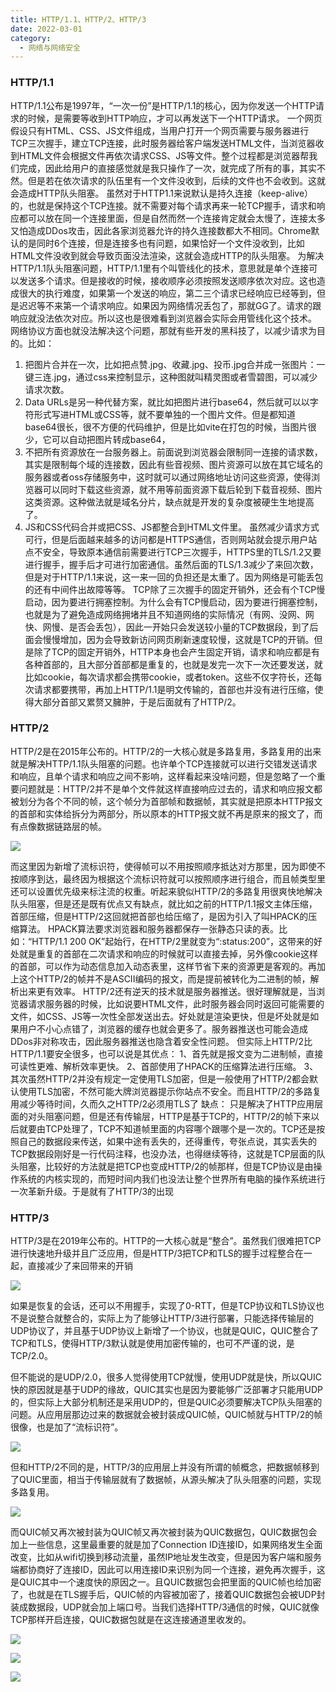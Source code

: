 ```yaml
---
title: HTTP/1.1、HTTP/2、HTTP/3
date: 2022-03-01
category:
  - 网络与网络安全
---
```



### HTTP/1.1
HTTP/1.1公布是1997年，“一次一份”是HTTP/1.1的核心，因为你发送一个HTTP请求的时候，是需要等收到HTTP响应，才可以再发送下一个HTTP请求。
一个网页假设只有HTML、CSS、JS文件组成，当用户打开一个网页需要与服务器进行TCP三次握手，建立TCP连接，此时服务器给客户端发送HTML文件，当浏览器收到HTML文件会根据文件再依次请求CSS、JS等文件。整个过程都是浏览器帮我们完成，因此给用户的直接感觉就是我只操作了一次，就完成了所有的事，其实不然。但是若在依次请求的队伍里有一个文件没收到，后续的文件也不会收到。这就会造成HTTP队头阻塞。
虽然对于HTTP1.1来说默认是持久连接（keep-alive）的，也就是保持这个TCP连接。就不需要对每个请求再来一轮TCP握手，请求和响应都可以放在同一个连接里面，但是自然而然一个连接肯定就会太慢了，连接太多又怕造成DDos攻击，因此各家浏览器允许的持久连接数都大不相同。Chrome默认的是同时6个连接，但是连接多也有问题，如果恰好一个文件没收到，比如HTML文件没收到就会导致页面没法渲染，这就会造成HTTP的队头阻塞。
为解决HTTP/1.1队头阻塞问题，HTTP/1.1里有个叫管线化的技术，意思就是单个连接可以发送多个请求。但是接收的时候，接收顺序必须按照发送顺序依次对应。这也造成很大的执行难度，如果第一个发送的响应，第二三个请求已经响应已经等到，但是迟迟等不来第一个请求响应。如果因为网络情况丢包了，那就GG了。请求的跟响应就没法依次对应。所以这也是很难看到浏览器会实际会用管线化这个技术。
网络协议方面也就没法解决这个问题，那就有些开发的黑科技了，以减少请求为目的。比如：
1. 把图片合并在一次，比如把点赞.jpg、收藏.jpg、投币.jpg合并成一张图片：一键三连.jpg，通过css来控制显示，这种图就叫精灵图或者雪碧图，可以减少请求次数。
2. Data URLs是另一种代替方案，就比如把图片进行base64，然后就可以以字符形式写进HTML或CSS等，就不要单独的一个图片文件。但是都知道base64很长，很不方便的代码维护，但是比如vite在打包的时候，当图片很少，它可以自动把图片转成base64，
3. 不把所有资源放在一台服务器上。前面说到浏览器会限制同一连接的请求数，其实是限制每个域的连接数，因此有些音视频、图片资源可以放在其它域名的服务器或者oss存储服务中，这时就可以通过网络地址访问这些资源，使得浏览器可以同时下载这些资源，就不用等前面资源下载后轮到下载音视频、图片这类资源。这种做法就是域名分片，缺点就是开发的复杂度被硬生生地提高了。
4. JS和CSS代码合并或把CSS、JS都整合到HTML文件里。
虽然减少请求方式可行，但是后面越来越多的访问都是HTTPS通信，否则网站就会提示用户站点不安全，导致原本通信前需要进行TCP三次握手，HTTPS里的TLS/1.2又要进行握手，握手后才可进行加密通信。虽然后面的TLS/1.3减少了来回次数，但是对于HTTP/1.1来说，这一来一回的负担还是太重了。因为网络是可能丢包的还有中间件出故障等等。
TCP除了三次握手的固定开销外，还会有个TCP慢启动，因为要进行拥塞控制。为什么会有TCP慢启动，因为要进行拥塞控制，也就是为了避免造成网络拥堵并且不知道网络的实际情况（有网、没网、网快、网慢、是否会丢包），因此一开始只会发送较小量的TCP数据段，到了后面会慢慢增加，因为会导致新访问网页刷新速度较慢，这就是TCP的开销。但是除了TCP的固定开销外，HTTP本身也会产生固定开销，请求和响应都是有各种首部的，且大部分首部都是重复的，也就是发完一次下一次还要发送，就比如cookie，每次请求都会携带cookie，或者token。这些不仅字符长，还每次请求都要携带，再加上HTTP/1.1是明文传输的，首部也并没有进行压缩，使得大部分首部又累赘又臃肿，于是后面就有了HTTP/2。

### HTTP/2
HTTP/2是在2015年公布的。HTTP/2的一大核心就是多路复用，多路复用的出来就是解决HTTP/1.1队头阻塞的问题。也许单个TCP连接就可以进行交错发送请求和响应，且单个请求和响应之间不影响，这样看起来没啥问题，但是忽略了一个重要问题就是：HTTP/2并不是单个文件就这样直接响应过去的，请求和响应报文都被划分为各个不同的帧，这个帧分为首部帧和数据帧，其实就是把原本HTTP报文的首部和实体给拆分为两部分，所以原本的HTTP报文就不再是原来的报文了，而有点像数据链路层的帧。

![](./images/http2-1.png)

而这里因为新增了流标识符，使得帧可以不用按照顺序抵达对方那里，因为即使不按顺序到达，最终因为根据这个流标识符就可以按照顺序进行组合，而且帧类型里还可以设置优先级来标注流的权重。听起来貌似HTTP/2的多路复用很爽快地解决队头阻塞，但是还是既有优点又有缺点，就比如之前的HTTP/1.1报文主体压缩，首部压缩，但是HTTP/2这回就把首部也给压缩了，是因为引入了叫HPACK的压缩算法。
HPACK算法要求浏览器和服务器都保存一张静态只读的表。比如：“HTTP/1.1 200 OK”起始行，在HTTP/2里就变为“:status:200”，这带来的好处就是重复的首部在二次请求和响应的时候就可以直接去掉，另外像cookie这样的首部，可以作为动态信息加入动态表里，这样节省下来的资源更是客观的。再加上这个HTTP/2的帧并不是ASCII编码的报文，而是提前被转化为二进制的帧，解析出来更有效率。
HTTP/2还有逆天的技术就是服务器推送。很好理解就是，当浏览器请求服务器的时候，比如说要HTML文件，此时服务器会同时返回可能需要的文件，如CSS、JS等一次性全部发送出去。好处就是渲染更快，但是坏处就是如果用户不小心点错了，浏览器的缓存也就会更多了。服务器推送也可能会造成DDos非对称攻击，因此服务器推送也隐含着安全性问题。
但实际上HTTP/2比HTTP/1.1要安全很多，也可以说是其优点：
1、首先就是报文变为二进制帧，直接可读性更难、解析效率更快。
2、首部使用了HPACK的压缩算法进行压缩。
3、其次虽然HTTP/2并没有规定一定使用TLS加密，但是一般使用了HTTP/2都会默认使用TLS加密，不然可能大牌浏览器提示你站点不安全。而且HTTP/2的多路复用减少等待时间，久而久之HTTP/2必须用TLS了
缺点：
只是解决了HTTP应用层面的对头阻塞问题，但是还有传输层，HTTP是基于TCP的，HTTP/2的帧下来以后就要由TCP处理了，TCP不知道帧里面的内容哪个跟哪个是一次的。TCP还是按照自己的数据段来传送，如果中途有丢失的，还得重传，夸张点说，其实丢失的TCP数据段刚好是一行代码注释，也没办法，也得继续等待，这就是TCP层面的队头阻塞，比较好的方法就是把TCP也变成HTTP/2的帧那样，但是TCP协议是由操作系统的内核实现的，而短时间内我们也没法让整个世界所有电脑的操作系统进行一次革新升级。于是就有了HTTP/3的出现

### HTTP/3
HTTP/3是在2019年公布的。HTTP的一大核心就是“整合”。虽然我们很难把TCP进行快速地升级并且广泛应用，但是HTTP/3把TCP和TLS的握手过程整合在一起，直接减少了来回带来的开销

![](./images/http3-1.png)

如果是恢复的会话，还可以不用握手，实现了0-RTT，但是TCP协议和TLS协议也不是说整合就整合的，实际上为了能够让HTTP/3进行部署，只能选择传输层的UDP协议了，并且基于UDP协议上新增了一个协议，也就是QUIC，QUIC整合了TCP和TLS，使得HTTP/3默认就是使用加密传输的，也可不严谨的说，是TCP/2.0。

但不能说的是UDP/2.0，很多人觉得使用TCP就慢，使用UDP就是快，所以QUIC快的原因就是基于UDP的缘故，QUIC其实也是因为要能够广泛部署才只能用UDP的，但实际上大部分机制还是采用UDP的，但是QUIC必须要解决TCP队头阻塞的问题。从应用层那边过来的数据就会被封装成QUIC帧，QUIC帧就与HTTP/2的帧很像，也是加了“流标识符”。

![](./images/http3-2.png)

但和HTTP/2不同的是，HTTP/3的应用层上并没有所谓的帧概念，把数据帧移到了QUIC里面，相当于传输层就有了数据帧，从源头解决了队头阻塞的问题，实现多路复用。

![](./images/http3-3.png)

而QUIC帧又再次被封装为QUIC帧又再次被封装为QUIC数据包，QUIC数据包会加上一些信息，这里最重要的就是加了Connection ID连接ID，如果网络发生全面改变，比如从wifi切换到移动流量，虽然IP地址发生改变，但是因为客户端和服务端都协商好了连接ID，因此可以用连接ID来识别为同一个连接，避免再次握手，这是QUIC其中一个速度快的原因之一。且QUIC数据包会把里面的QUIC帧也给加密了，也就是在TLS握手后，QUIC帧的内容被加密了，接着QUIC数据包会被UDP封装成数据段，UDP就会加上端口号。当我们选择HTTP/3通信的时候，QUIC就像TCP那样开启连接，QUIC数据包就是在这连接通道里收发的。

![](./images/http3-4.png)

![](./images/http3-5.png)

![](./images/http3-6.png)





